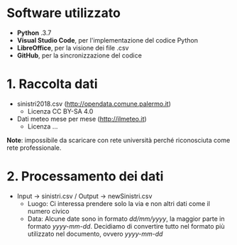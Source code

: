 # Software utilizzato
* **Python** .3.7
* **Visual Studio Code**, per l'implementazione del codice Python
* **LibreOffice**, per la visione dei file .csv
* **GitHub**, per la sincronizzazione del codice

# 1. Raccolta dati
* sinistri2018.csv (http://opendata.comune.palermo.it)
  * Licenza CC BY-SA 4.0
* Dati meteo mese per mese (http://ilmeteo.it)
  * Licenza ...
  
  
**Note**: impossibile da scaricare con rete università perché riconosciuta come rete professionale.

# 2. Processamento dei dati
* Input -> sinistri.csv / Output -> newSinistri.csv
  * Luogo: Ci interessa prendere solo la via e non altri dati come il numero civico
  * Data: Alcune date sono in formato *dd/mm/yyyy*, la maggior parte in formato *yyyy-mm-dd*. Decidiamo di convertire tutto nel formato più utilizzato nel documento, ovvero *yyyy-mm-dd*
